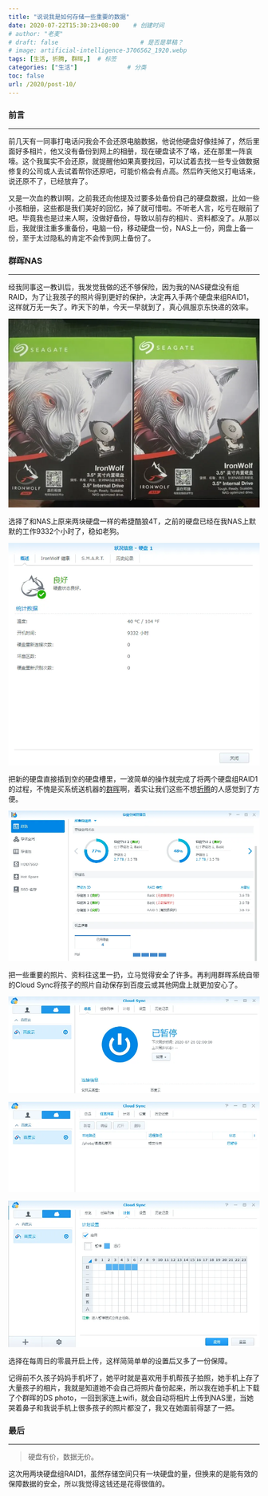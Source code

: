 ```yaml
---
title: "说说我是如何存储一些重要的数据"
date: 2020-07-22T15:30:23+08:00    # 创建时间
# author: "老麦"
# draft: false                       # 是否是草稿？
# image: artificial-intelligence-3706562_1920.webp
tags: [生活, 折腾, 群晖,]  # 标签
categories: ["生活"]              # 分类
toc: false
url: /2020/post-10/
---
```


### 前言

------

前几天有一同事打电话问我会不会还原电脑数据，他说他硬盘好像挂掉了，然后里面好多相片，他又没有备份到网上的相册，现在硬盘读不了咯，还在那里一阵哀嚎。这个我属实不会还原，就提醒他如果真要找回，可以试着去找一些专业做数据修复的公司或人去试着帮你还原吧，可能价格会有点高。然后昨天他又打电话来，说还原不了，已经放弃了。

又是一次血的教训啊，之前我还向他提及过要多处备份自己的硬盘数据，比如一些小孩相册，这些都是我们美好的回忆，掉了就可惜啦。不听老人言，吃亏在眼前了吧。毕竟我也是过来人啊，没做好备份，导致以前存的相片、资料都没了。从那以后，我就很注重多重备份，电脑一份，移动硬盘一份，NAS上一份，网盘上备一份，至于太过隐私的肯定不会传到网上备份了。

### 群晖NAS

------

经我同事这一教训后，我发觉我做的还不够保险，因为我的NAS硬盘没有组RAID，为了让我孩子的照片得到更好的保护，决定再入手两个硬盘来组RAID1，这样就万无一失了。昨天下的单，今天一早就到了，真心佩服京东快递的效率。

![](post/laomai/2023/02/27/163fc19b07b9c1-1.webp)

选择了和NAS上原来两块硬盘一样的希捷酷狼4T，之前的硬盘已经在我NAS上默默的工作9332个小时了，稳如老狗。

![](post/laomai/2023/02/27/163fc19b08171e-1.webp)

把新的硬盘直接插到空的硬盘槽里，一波简单的操作就完成了将两个硬盘组RAID1的过程，不愧是买系统送机器的[群晖](群晖.md)啊，着实让我们这些不想[折腾](折腾.md)的人感觉到了方便。

![](post/laomai/2023/02/27/163fc19b08865b-1.webp)

把一些重要的照片、资料往这里一扔，立马觉得安全了许多。再利用群晖系统自带的Cloud Sync将孩子的照片自动保存到百度云或其他网盘上就更加安心了。

![](post/laomai/2023/02/27/163fc19b090d1d-1.webp)

![](post/laomai/2023/02/27/163fc19b09820f-1.webp)

![](post/laomai/2023/02/27/163fc19b09e91b-1.webp)

选择在每周日的零晨开启上传，这样简简单单的设置后又多了一份保障。

记得前不久孩子妈妈手机坏了，她平时就是喜欢用手机帮孩子拍照，她手机上存了大量孩子的相片，我就是知道她不会自己将照片备份起来，所以我在她手机上下载了个群晖的DS photo，一回到家连上wifi，就会自动将相片上传到NAS里，当她哭着鼻子和我说手机上很多孩子的照片都没了，我又在她面前得瑟了一把。

### 最后

------

> 硬盘有价，数据无价。

这次用两块硬盘组RAID1，虽然存储空间只有一块硬盘的量，但换来的是能有效的保障数据的安全，所以我觉得这钱还是花得很值的。